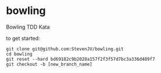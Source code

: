 # bowling
Bowling TDD Kata

to get started: 
```
git clone git@github.com:StevenJV/bowling.git
cd bowling
git reset --hard bd69182c9b2028a157f2f3f57d7bc3a336d489f7
git checkout -b [new_branch_name]
```
